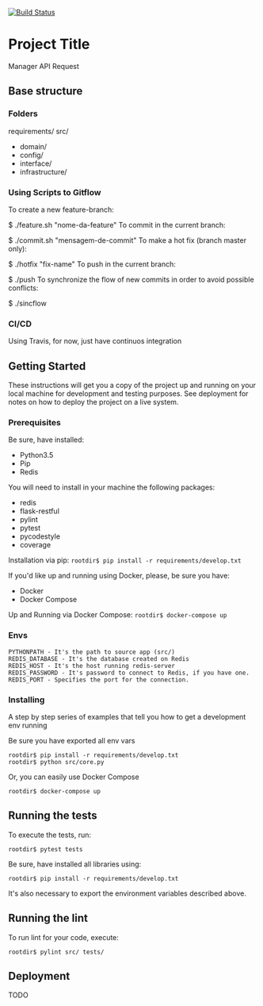 [![Build Status](https://travis-ci.org/alanepontesw/control-api.svg?branch=master)](https://travis-ci.org/alanepontesw/control-api)

# Project Title

Manager API Request

## Base structure

### Folders 
requirements/
src/
- domain/
- config/
- interface/
- infrastructure/ 
  
### Using Scripts to Gitflow
To create a new feature-branch:

$ ./feature.sh "nome-da-feature"
To commit in the current branch:

$ ./commit.sh "mensagem-de-commit"
To make a hot fix (branch master only):

$ ./hotfix "fix-name"
To push in the current branch:

$ ./push
To synchronize the flow of new commits in order to avoid possible conflicts:

$ ./sincflow

### CI/CD
Using Travis, for now, just have continuos integration

## Getting Started

These instructions will get you a copy of the project up and running on your local machine for development and testing purposes. See deployment for notes on how to deploy the project on a live system.

### Prerequisites    

Be sure, have installed:
- Python3.5
- Pip
- Redis

You will need to install in your machine the following packages: 
- redis
- flask-restful
- pylint
- pytest
- pycodestyle
- coverage

Installation via pip:
```rootdir$ pip install -r requirements/develop.txt```

If you'd like up and running using Docker, please, be sure you have:
- Docker
- Docker Compose 

Up and Running via Docker Compose:
```rootdir$ docker-compose up```

### Envs
    PYTHONPATH - It's the path to source app (src/)
    REDIS_DATABASE - It's the database created on Redis
    REDIS_HOST - It's the host running redis-server
    REDIS_PASSWORD - It's password to connect to Redis, if you have one.
    REDIS_PORT - Specifies the port for the connection.

### Installing

A step by step series of examples that tell you how to get a development env running

Be sure you have exported all env vars

```
rootdir$ pip install -r requirements/develop.txt
rootdir$ python src/core.py
```

Or, you can easily use Docker Compose
```
rootdir$ docker-compose up
```

## Running the tests

To execute the tests, run:

```rootdir$ pytest tests```

Be sure, have installed all libraries using:

```rootdir$ pip install -r requirements/develop.txt```

It's also necessary to export the environment variables described above.

## Running the lint

To run lint for your code, execute:

```
rootdir$ pylint src/ tests/
```

## Deployment
TODO

